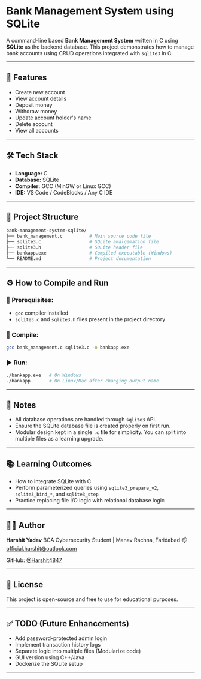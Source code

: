 # Bank Management System using SQLite

A command-line based **Bank Management System** written in C using **SQLite** as the backend database. This project demonstrates how to manage bank accounts using CRUD operations integrated with `sqlite3` in C.

---

## 🚀 Features

* Create new account
* View account details
* Deposit money
* Withdraw money
* Update account holder's name
* Delete account
* View all accounts

---

## 🛠️ Tech Stack

* **Language:** C
* **Database:** SQLite
* **Compiler:** GCC (MinGW or Linux GCC)
* **IDE:** VS Code / CodeBlocks / Any C IDE

---

## 📁 Project Structure

```bash
bank-management-system-sqlite/
├── bank_management.c          # Main source code file
├── sqlite3.c                  # SQLite amalgamation file
├── sqlite3.h                  # SQLite header file
├── bankapp.exe                # Compiled executable (Windows)
└── README.md                  # Project documentation
```

---

## ⚙️ How to Compile and Run

### 🧱 Prerequisites:

* `gcc` compiler installed
* `sqlite3.c` and `sqlite3.h` files present in the project directory

### 🔨 Compile:

```bash
gcc bank_management.c sqlite3.c -o bankapp.exe
```

### ▶️ Run:

```bash
./bankapp.exe   # On Windows
./bankapp       # On Linux/Mac after changing output name
```

---

## 📌 Notes

* All database operations are handled through `sqlite3` API.
* Ensure the SQLite database file is created properly on first run.
* Modular design kept in a single `.c` file for simplicity. You can split into multiple files as a learning upgrade.

---

## 📚 Learning Outcomes

* How to integrate SQLite with C
* Perform parameterized queries using `sqlite3_prepare_v2`, `sqlite3_bind_*`, and `sqlite3_step`
* Practice replacing file I/O logic with relational database logic

---

## 🧑‍💻 Author

**Harshit Yadav**
BCA Cybersecurity Student | Manav Rachna, Faridabad
📫 [official.harshit@outlook.com](mailto:official.harshit@outlook.com)

GitHub: [@Harshit4847](https://github.com/Harshit4847)

---

## 📃 License

This project is open-source and free to use for educational purposes.

---

## ✅ TODO (Future Enhancements)

* Add password-protected admin login
* Implement transaction history logs
* Separate logic into multiple files (Modularize code)
* GUI version using C++/Java
* Dockerize the SQLite setup

---

